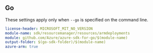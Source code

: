 ## Go

These settings apply only when `--go` is specified on the command line.


``` yaml $(go) && $(track2)
license-header: MICROSOFT_MIT_NO_VERSION
module-name: sdk/resourcemanager/resources/armdeployments
module: github.com/Azure/azure-sdk-for-go/$(module-name)
output-folder: $(go-sdk-folder)/$(module-name)
azure-arm: true
```
